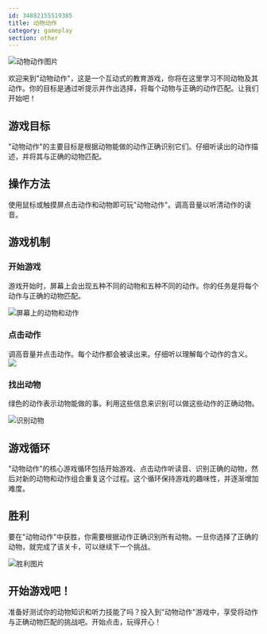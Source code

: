```yaml
---
id: 34882155519385
title: 动物动作
category: gameplay
section: other
---
```

![动物动作图片](https://help.studycat.com/hc/article_attachments/34882188453017)

欢迎来到"动物动作"，这是一个互动式的教育游戏，你将在这里学习不同动物及其动作。你的目标是通过听提示并作出选择，将每个动物与正确的动作匹配。让我们开始吧！

## 游戏目标

"动物动作"的主要目标是根据动物能做的动作正确识别它们。仔细听读出的动作描述，并将其与正确的动物匹配。

## 操作方法 

使用鼠标或触摸屏点击动作和动物即可玩"动物动作"。调高音量以听清动作的读音。

## 游戏机制

### 开始游戏

游戏开始时，屏幕上会出现五种不同的动物和五种不同的动作。你的任务是将每个动作与正确的动物匹配。

![屏幕上的动物和动作](https://help.studycat.com/hc/article_attachments/34882188453017)

### 点击动作

调高音量并点击动作。每个动作都会被读出来。仔细听以理解每个动作的含义。![](https://help.studycat.com/hc/article_attachments/35127586834841)

### 找出动物

绿色的动作表示动物能做的事。利用这些信息来识别可以做这些动作的正确动物。

![识别动物](https://help.studycat.com/hc/article_attachments/34882188459545)

## 游戏循环

"动物动作"的核心游戏循环包括开始游戏、点击动作听读音、识别正确的动物，然后对新的动物和动作组合重复这个过程。这个循环保持游戏的趣味性，并逐渐增加难度。

## 胜利

要在"动物动作"中获胜，你需要根据动作正确识别所有动物。一旦你选择了正确的动物，就完成了该关卡，可以继续下一个挑战。

![胜利图片](https://help.studycat.com/hc/article_attachments/34882155516441)

## 开始游戏吧！

准备好测试你的动物知识和听力技能了吗？投入到"动物动作"游戏中，享受将动作与正确动物匹配的挑战吧。开始点击，玩得开心！

